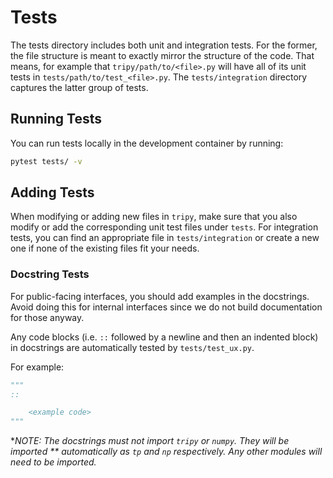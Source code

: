 # Tests

The tests directory includes both unit and integration tests. For the former, the file
structure is meant to exactly mirror the structure of the code. That means, for example
that `tripy/path/to/<file>.py` will have all of its unit tests in `tests/path/to/test_<file>.py`.
The `tests/integration` directory captures the latter group of tests.

## Running Tests

You can run tests locally in the development container by running:
```bash
pytest tests/ -v
```

## Adding Tests

When modifying or adding new files in `tripy`, make sure that you also modify or add the corresponding
unit test files under `tests`. For integration tests, you can find an appropriate file in
`tests/integration` or create a new one if none of the existing files fit your needs.

### Docstring Tests

For public-facing interfaces, you should add examples in the docstrings.
Avoid doing this for internal interfaces since we do not build documentation for
those anyway.

Any code blocks (i.e. `::` followed by a newline and then an indented block)
in docstrings are automatically tested by `tests/test_ux.py`.

For example:
```py
"""
::

    <example code>
"""
```

**NOTE: The docstrings must *not* import `tripy` or `numpy`. They will be imported **
    **automatically as `tp` and `np` respectively. Any other modules will need to be imported*.**
